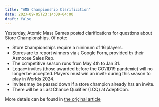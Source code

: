 ```yaml
---
title: "AMG Championship Clsrification"
date: 2023-09-05T23:14:00-04:00
draft: false
---
```


Yesterday, Atomic Mass Games posted clarifications for questions about Store Championships. Of note:

- Store Championships require a minimum of 16 players.
- Stores are to report winners via a Google Form, provided by their Asmodee Sales Rep.
- The competitive season runs from May 4th to Jan 31.
- Legacy invites (those awarded before the COVID19 pandemic) will no longer be accepted. Players must win an invite during this season to play in Worlds 2024.
- Invites may be passed down if a store champion already has an invite.
- There will be a Last Chance Qualifier (LCQ) at AdeptiCon.

More details can be found in [the original article](https://www.atomicmassgames.com/transmissions/store-championship-kit-confusion)
